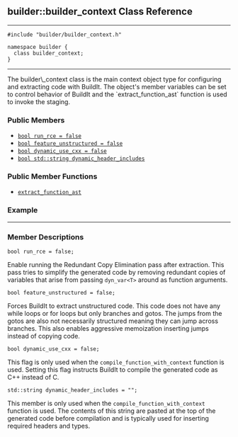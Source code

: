 ## builder::builder\_context Class Reference
<hr>
	
	#include "builder/builder_context.h"

	namespace builder {
	  class builder_context;
	}

<hr>
The builder\_context class is the main context object type for configuring and extracting code with BuildIt. The object's member variables can be set to control behavior of BuildIt and the `extract_function_ast` function is used to invoke the staging. 

### Public Members
- [`bool run_rce = false`](builder_context.html#t-run_rce)
- [`bool feature_unstructured = false`](builder_context.html#t-feature_unstructured)
- [`bool dynamic_use_cxx = false`](builder_context.html#t-dynamic_use_cxx)
- [`bool std::string dynamic_header_includes`](builder_context.html#t-dynamic_header_includes)

### Public Member Functions
- [`extract_function_ast`](builder_context_extract_function_ast.html)


### Example




<hr>

### Member Descriptions

<p id="t-run_rce"></p>

	bool run_rce = false;

Enable running the Redundant Copy Elimination pass after extraction. This pass tries to simplify the generated code by removing redundant copies of variables that arise from passing `dyn_var<T>` around as function arguments. 


<p id="t-feature_unstructured"></p>

	bool feature_unstructured = false;

Forces BuildIt to extract unstructured code. This code does not have any while loops or for loops but only branches and gotos. The jumps from the gotos are also not necessarily structured meaning they can jump across branches. This also enables aggressive memoization inserting jumps instead of copying code. 


<p id="t-dynamic_use_cxx"></p>

	bool dynamic_use_cxx = false;

This flag is only used when the `compile_function_with_context` function is used. Setting this flag instructs BuildIt to compile the generated code as C++ instead of C. 


<p id="t-dynamic_header_includes"></p>


	std::string dynamic_header_includes = "";

This member is only used when the `compile_function_with_context` function is used. The contents of this string are pasted at the top of the generated code before compilation and is typically used for inserting required headers and types. 
